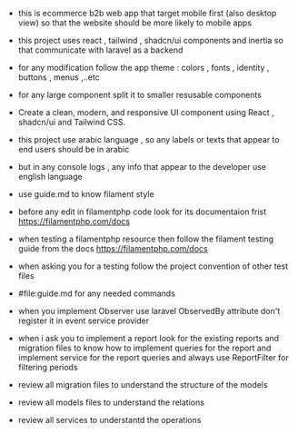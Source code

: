 - this is ecommerce b2b web app that target mobile first (also desktop view) so that the website should be more likely to mobile apps
- this project uses react , tailwind , shadcn/ui components and inertia so that communicate with laravel as a backend
- for any modification follow the app theme : colors , fonts , identity , buttons , menus ,..etc
- for any large component split it to smaller resusable components
- Create a clean, modern, and responsive UI component using React , shadcn/ui and Tailwind CSS.

- this project use arabic language , so any labels or texts that appear to end users should be in arabic
- but in any console logs , any info that appear to the developer use english language
- use guide.md to know filament style
- before any edit in filamentphp code look for its documentaion frist https://filamentphp.com/docs
- when testing a filamentphp resource then follow the filament testing guide from the docs https://filamentphp.com/docs
- when asking you for a testing follow the project convention of other test files
- #file:guide.md for any needed commands
- when you implement Observer use laravel ObservedBy attribute don't register it in event service provider
- when i ask you to implement a report look for the existing reports and migration files to know how to implement queries for the report and implement service for the report queries and always use ReportFilter for filtering periods
- review all migration files to understand the structure of the models
- review all models files to understand the relations
- review all services to understantd the operations
